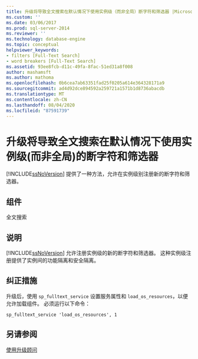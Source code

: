 ```yaml
---
title: 升级将导致全文搜索在默认情况下使用实例级（而非全局）断字符和筛选器 |Microsoft Docs
ms.custom: ''
ms.date: 03/06/2017
ms.prod: sql-server-2014
ms.reviewer: ''
ms.technology: database-engine
ms.topic: conceptual
helpviewer_keywords:
- filters [Full-Text Search]
- word breakers [Full-Text Search]
ms.assetid: 93ee8fcb-d11c-49fa-8fac-51ed31a8f008
author: mashamsft
ms.author: mathoma
ms.openlocfilehash: 0b6cea7ab63351fad25f0205a614e364328171a9
ms.sourcegitcommit: ad4d92dce894592a259721a1571b1d8736abacdb
ms.translationtype: MT
ms.contentlocale: zh-CN
ms.lasthandoff: 08/04/2020
ms.locfileid: "87591739"
---
```

# <a name="upgrading-will-cause-full-text-search-to-use-instance-level-not-global-word-breakers-and-filters-by-default"></a>升级将导致全文搜索在默认情况下使用实例级(而非全局)的断字符和筛选器
  [!INCLUDE[ssNoVersion](../../includes/ssnoversion-md.md)] 提供了一种方法，允许在实例级别注册新的断字符和筛选器。  
  
## <a name="component"></a>组件  
 全文搜索  
  
## <a name="description"></a>说明  
 [!INCLUDE[ssNoVersion](../../includes/ssnoversion-md.md)] 允许注册实例级的新的断字符和筛选器。 这种实例级注册提供了实例间的功能隔离和安全隔离。  
  
## <a name="corrective-action"></a>纠正措施  
 升级后，使用 `sp_fulltext_service` 设置服务属性和 `load_os_resources`，以便允许加载组件。 必须运行以下命令：  
  
 `sp_fulltext_service 'load_os_resources', 1`  
  
## <a name="see-also"></a>另请参阅  
 [使用升级顾问](../../../2014/sql-server/install/working-with-upgrade-advisor.md)  
  
  

